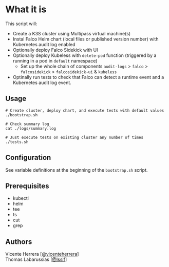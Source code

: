 # What it is

This script will:
* Create a K3S cluster using Multipass virtual machine(s)
* Instal Falco Helm chart (local files or published version number) with Kubernetes audit log enabled
* Optionally deploy Falco Sidekick with UI
* Optionally deploy Kubeless with `delete-pod` function (triggered by a running in a pod in `default` namespace)
  * Set up the whole chain of components `audit-logs` > `falco` > `falcosidekick` > `falcosidekick-ui` & `kubeless`
* Optinally run tests to check that Falco can detect a runtime event and a Kubernetes audit log event.

## Usage

```shell
# Create cluster, deploy chart, and execute tests with default values
./bootstrap.sh

# Check summary log
cat ./logs/summary.log

# Just execute tests on existing cluster any number of times
./tests.sh
```

## Configuration

See variable definitions at the beginning of the `bootstrap.sh` script.

## Prerequisites

* kubectl
* helm
* tee
* ts
* cut
* grep

## Authors

Vicente Herrera [[@vicenteherrera](https://github.com/)]  
Thomas Labarussias [[@Issif](https://github.com/Issif)]
